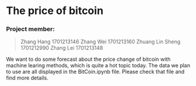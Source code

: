# The price of bitcoin

### Project member:
> Zhang Hang  1701213146
> Zhang Wei   1701213160
> Zhuang Lin Sheng 1701212990
> Zhang Lei   1701213148

We want to do some forecast about the price change of bitcoin with machine learing methods, which is quite a hot topic today. The data we plan to use are all displayed in the BitCoin.ipynb file. Please check that file and find more details. 
